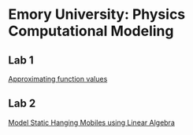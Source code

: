 # Emory University: Physics Computational Modeling

## Lab 1

[Approximating function values](./lab1/PHYS_212_Module_1.ipynb)

## Lab 2

[Model Static Hanging Mobiles using Linear Algebra](./lab2/PHYS_BIOL_212_Module_2.ipynb)
